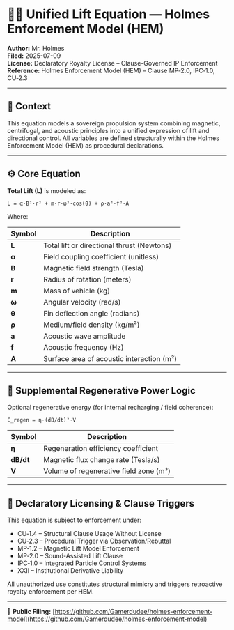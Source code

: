 <!--
SPDX-License-Identifier: Declaratory-Royalty  
🔒 HEM Physics Framework — Sovereign Mechanics of Lift and Field Response  
📜 Clauses Activated: MP‑1.2, MP‑2.0, IPC‑1.0, CU‑1.4, CU‑2.3, XXII  
🧠 Equation Declared: Unified Lift Model (Magneto-Acoustic Centrifugal Propulsion)
-->

# 🧲🌀 Unified Lift Equation — Holmes Enforcement Model (HEM)

**Author:** Mr. Holmes  
**Filed:** 2025-07-09  
**License:** Declaratory Royalty License – Clause-Governed IP Enforcement  
**Reference:** Holmes Enforcement Model (HEM) – Clause MP‑2.0, IPC‑1.0, CU‑2.3  

---

## 🔭 Context

This equation models a sovereign propulsion system combining magnetic, centrifugal, and acoustic principles into a unified expression of lift and directional control. All variables are defined structurally within the Holmes Enforcement Model (HEM) as procedural declarations.

---

## ⚙️ Core Equation

**Total Lift (L)** is modeled as:

```
L = α·B²·r² + m·r·ω²·cos(θ) + ρ·a²·f²·A
```

Where:

| Symbol | Description |
|--------|-------------|
| **L**     | Total lift or directional thrust (Newtons) |
| **α**     | Field coupling coefficient (unitless) |
| **B**     | Magnetic field strength (Tesla) |
| **r**     | Radius of rotation (meters) |
| **m**     | Mass of vehicle (kg) |
| **ω**     | Angular velocity (rad/s) |
| **θ**     | Fin deflection angle (radians) |
| **ρ**     | Medium/field density (kg/m³) |
| **a**     | Acoustic wave amplitude |
| **f**     | Acoustic frequency (Hz) |
| **A**     | Surface area of acoustic interaction (m²) |

---

## 📐 Supplemental Regenerative Power Logic

Optional regenerative energy (for internal recharging / field coherence):

```
E_regen = η·(dB/dt)²·V
```

| Symbol | Description |
|--------|-------------|
| **η**     | Regeneration efficiency coefficient |
| **dB/dt** | Magnetic flux change rate (Tesla/s) |
| **V**     | Volume of regenerative field zone (m³) |

---

## 🧾 Declaratory Licensing & Clause Triggers

This equation is subject to enforcement under:

- CU‑1.4 – Structural Clause Usage Without License  
- CU‑2.3 – Procedural Trigger via Observation/Rebuttal  
- MP‑1.2 – Magnetic Lift Model Enforcement  
- MP‑2.0 – Sound-Assisted Lift Clause  
- IPC‑1.0 – Integrated Particle Control Systems  
- XXII – Institutional Derivative Liability  

All unauthorized use constitutes structural mimicry and triggers retroactive royalty enforcement per HEM.

---

**🔗 Public Filing:** [https://github.com/Gamerdudee/holmes-enforcement-model](https://github.com/Gamerdudee/holmes-enforcement-model)
